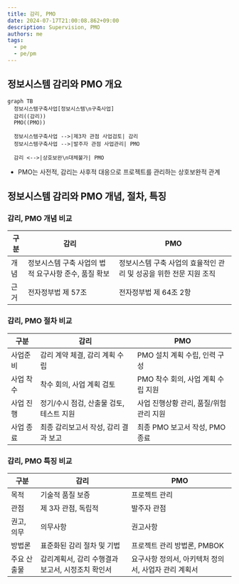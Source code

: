 ```yaml
---
title: 감리, PMO
date: 2024-07-17T21:00:08.862+09:00
description: Supervision, PMO
authors: me
tags:
  - pe
  - pe/pm 
---
```


## 정보시스템 감리와 PMO 개요

```mermaid
graph TB
  정보시스템구축사업[정보시스템\n구축사업]
  감리((감리))
  PMO((PMO))

  정보시스템구축사업 -->|제3자 관점 사업검토| 감리
  정보시스템구축사업 -->|발주자 관점 사업관리| PMO

  감리 <-->|상호보완\n대체불가| PMO
```

- PMO는 사전적, 감리는 사후적 대응으로 프로젝트를 관리하는 상호보완적 관계

## 정보시스템 감리와 PMO 개념, 절차, 특징

### 감리, PMO 개념 비교

| 구분 | 감리 | PMO |
| --- | --- | --- |
| 개념 | 정보시스템 구축 사업의 법적 요구사항 준수, 품질 확보 | 정보시스템 구축 사업의 효율적인 관리 및 성공을 위한 전문 지원 조직 |
| 근거 | 전자정부법 제 57조 | 전자정부법 제 64조 2항 |

### 감리, PMO 절차 비교

| 구분 | 감리 | PMO |
| --- | --- | --- |
| 사업준비 | 감리 계약 체결, 감리 계획 수립 | PMO 설치 계획 수립, 인력 구성 |
| 사업 착수 | 착수 회의, 사업 계획 검토 | PMO 착수 회의, 사업 계획 수립 지원 |
| 사업 진행 | 정기/수시 점검, 산출물 검토, 테스트 지원 | 사업 진행상황 관리, 품질/위험 관리 지원 |
| 사업 종료 | 최종 감리보고서 작성, 감리 결과 보고 | 최종 PMO 보고서 작성, PMO 종료 |

### 감리, PMO 특징 비교

| 구분 | 감리 | PMO |
| --- | --- | --- |
| 목적 | 기술적 품질 보증 | 프로젝트 관리 |
| 관점 | 제 3자 관점, 독립적 | 발주자 관점 |
| 권고, 의무 | 의무사항 | 권고사항 |
| 방법론 | 표준화된 감리 절차 및 기법 | 프로젝트 관리 방법론, PMBOK |
| 주요 산출물 | 감리계획서, 감리 수행결과 보고서, 시정조치 확인서 | 요구사항 정의서, 아키텍처 정의서, 사업자 관리 계획서 |
